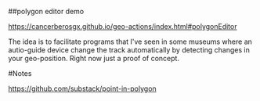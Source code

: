 ##polygon editor demo

https://cancerberosgx.github.io/geo-actions/index.html#polygonEditor



The idea is to facilitate programs that I've seen in some museums where an autio-guide device change the track automatically by detecting changes in your geo-position. Right now just a proof of concept. 

#Notes

https://github.com/substack/point-in-polygon